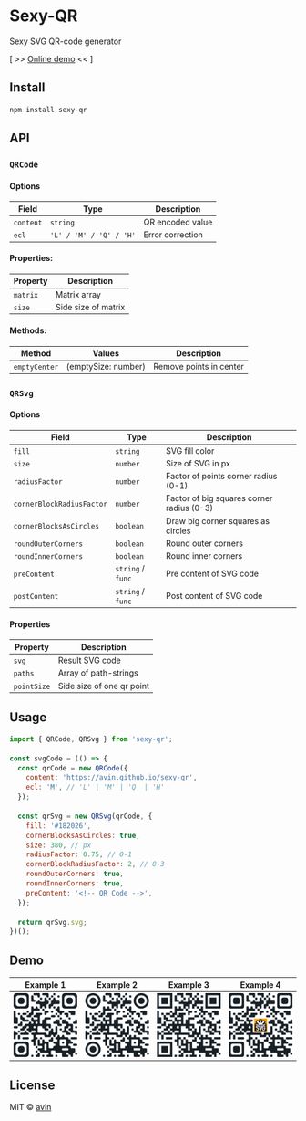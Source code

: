 # Sexy-QR

Sexy SVG QR-code generator

[ >> [Online demo](https://avin.github.io/sexy-qr) << ]

## Install

```sh
npm install sexy-qr
```

## API

### `QRCode`

#### Options

| Field     | Type                    | Description      |
| --------- | ----------------------- | ---------------- |
| `content` | `string`                | QR encoded value |
| `ecl`     | `'L' / 'M' / 'Q' / 'H'` | Error correction |

#### Properties:

| Property | Description         |
| -------- | ------------------- |
| `matrix` | Matrix array        |
| `size`   | Side size of matrix |

#### Methods:

| Method        | Values              | Description             |
| ------------- | ------------------- | ----------------------- |
| `emptyCenter` | (emptySize: number) | Remove points in center |

### `QRSvg`

#### Options

| Field                     | Type              | Description                               |
| ------------------------- | ----------------- | ----------------------------------------- |
| `fill`                    | `string`          | SVG fill color                            |
| `size`                    | `number`          | Size of SVG in px                         |
| `radiusFactor`            | `number`          | Factor of points corner radius (0-1)      |
| `cornerBlockRadiusFactor` | `number`          | Factor of big squares corner radius (0-3) |
| `cornerBlocksAsCircles`   | `boolean`         | Draw big corner squares as circles        |
| `roundOuterCorners`       | `boolean`         | Round outer corners                       |
| `roundInnerCorners`       | `boolean`         | Round inner corners                       |
| `preContent`              | `string` / `func` | Pre content of SVG code                   |
| `postContent`             | `string` / `func` | Post content of SVG code                  |

#### Properties

| Property    | Description               |
| ----------- | ------------------------- |
| `svg`       | Result SVG code           |
| `paths`     | Array of path-strings     |
| `pointSize` | Side size of one qr point |

## Usage

```js
import { QRCode, QRSvg } from 'sexy-qr';

const svgCode = (() => {
  const qrCode = new QRCode({
    content: 'https://avin.github.io/sexy-qr',
    ecl: 'M', // 'L' | 'M' | 'Q' | 'H'
  });

  const qrSvg = new QRSvg(qrCode, {
    fill: '#182026',
    cornerBlocksAsCircles: true,
    size: 380, // px
    radiusFactor: 0.75, // 0-1
    cornerBlockRadiusFactor: 2, // 0-3
    roundOuterCorners: true,
    roundInnerCorners: true,
    preContent: '<!-- QR Code -->',
  });

  return qrSvg.svg;
})();
```

## Demo

| Example 1                                                      | Example 2                                                      | Example 3                                                      | Example 4                                                      |
| -------------------------------------------------------------- | -------------------------------------------------------------- | -------------------------------------------------------------- | -------------------------------------------------------------- |
| [![Preview](./assets/ex1.svg)](https://avin.github.io/sexy-qr) | [![Preview](./assets/ex2.svg)](https://avin.github.io/sexy-qr) | [![Preview](./assets/ex3.svg)](https://avin.github.io/sexy-qr) | [![Preview](./assets/ex4.svg)](https://avin.github.io/sexy-qr) |

## License

MIT © [avin](https://github.com/avin)
